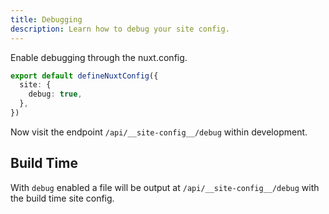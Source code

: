 ```yaml
---
title: Debugging
description: Learn how to debug your site config.
---
```


Enable debugging through the nuxt.config.

```ts [nuxt.config.ts]
export default defineNuxtConfig({
  site: {
    debug: true,
  },
})
```

Now visit the endpoint `/api/__site-config__/debug` within development.

## Build Time

With `debug` enabled a file will be output at `/api/__site-config__/debug` with the build time site config.
